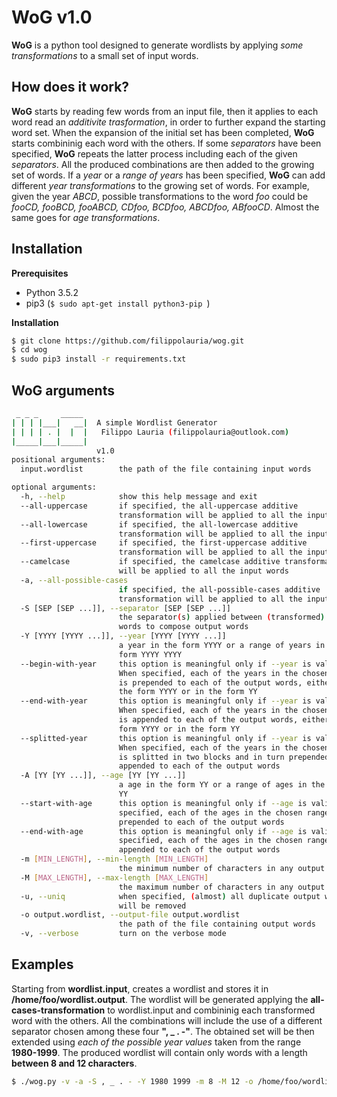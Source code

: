 WoG v1.0
========
**WoG** is a python tool designed to generate wordlists by applying *some transformations* to a small set of input words.

How does it work?
-----------------
**WoG** starts by reading few words from an input file, then it applies to each word read an *additivite trasformation*, in order to further expand the starting word set. When the expansion of the initial set has been completed, **WoG** starts combininig each word with the others. If some *separators* have been specified, **WoG** repeats the latter process including each of the given *separators*. All the produced combinations are then added to the growing set of words. If a *year* or a *range of years* has been specified, **WoG** can add different *year transformations* to the growing set of words. For example, given the year *ABCD*, possible transformations to the word *foo* could be *fooCD, fooBCD, fooABCD, CDfoo, BCDfoo, ABCDfoo, ABfooCD*. Almost the same goes for *age transformations*.

Installation
------------
**Prerequisites**
- Python 3.5.2
- pip3 (```$ sudo apt-get install python3-pip ```)

**Installation**
```sh
$ git clone https://github.com/filippolauria/wog.git
$ cd wog
$ sudo pip3 install -r requirements.txt
```
WoG arguments
---
```sh
 _ _ _     _____   
| | | |___|   __|  A simple Wordlist Generator
| | | | . |  |  |   Filippo Lauria (filippolauria@outlook.com)
|_____|___|_____|  
                   v1.0
positional arguments:
  input.wordlist        the path of the file containing input words

optional arguments:
  -h, --help            show this help message and exit
  --all-uppercase       if specified, the all-uppercase additive
                        transformation will be applied to all the input words
  --all-lowercase       if specified, the all-lowercase additive
                        transformation will be applied to all the input words
  --first-uppercase     if specified, the first-uppercase additive
                        transformation will be applied to all the input words
  --camelcase           if specified, the camelcase additive transformation
                        will be applied to all the input words
  -a, --all-possible-cases
                        if specified, the all-possible-cases additive
                        transformation will be applied to all the input words
  -S [SEP [SEP ...]], --separator [SEP [SEP ...]]
                        the separator(s) applied between (transformed) input
                        words to compose output words
  -Y [YYYY [YYYY ...]], --year [YYYY [YYYY ...]]
                        a year in the form YYYY or a range of years in the
                        form YYYY YYYY
  --begin-with-year     this option is meaningful only if --year is valid.
                        When specified, each of the years in the chosen range
                        is prepended to each of the output words, either in
                        the form YYYY or in the form YY
  --end-with-year       this option is meaningful only if --year is valid.
                        When specified, each of the years in the chosen range
                        is appended to each of the output words, either in the
                        form YYYY or in the form YY
  --splitted-year       this option is meaningful only if --year is valid.
                        When specified, each of the years in the chosen range
                        is splitted in two blocks and in turn prepended and
                        appended to each of the output words
  -A [YY [YY ...]], --age [YY [YY ...]]
                        a age in the form YY or a range of ages in the form YY
                        YY
  --start-with-age      this option is meaningful only if --age is valid. When
                        specified, each of the ages in the chosen range is
                        prepended to each of the output words
  --end-with-age        this option is meaningful only if --age is valid. When
                        specified, each of the ages in the chosen range is
                        appended to each of the output words
  -m [MIN_LENGTH], --min-length [MIN_LENGTH]
                        the minimum number of characters in any output words
  -M [MAX_LENGTH], --max-length [MAX_LENGTH]
                        the maximum number of characters in any output words
  -u, --uniq            when specified, (almost) all duplicate output words
                        will be removed
  -o output.wordlist, --output-file output.wordlist
                        the path of the file containing output words
  -v, --verbose         turn on the verbose mode
```
Examples
--------
Starting from **wordlist.input**, creates a wordlist and stores it in **/home/foo/wordlist.output**. The wordlist will be generated applying the **all-cases-transformation** to wordlist.input and combininig each transformed word with the others. All the combinations will include the use of a different separator chosen among these four **", _ . -"**. The obtained set will be then extended using *each of the possible year values* taken from the range **1980-1999**. The produced wordlist will contain only words with a length **between 8 and 12 characters**.
```sh
$ ./wog.py -v -a -S , _ . - -Y 1980 1999 -m 8 -M 12 -o /home/foo/wordlist.output wordlist.input
```
